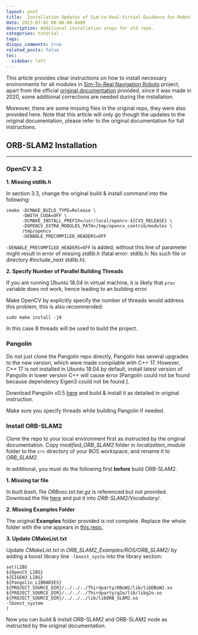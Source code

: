 ```yaml
---
layout: post
title:  Installation Updates of Sim-to-Real-Virtual-Guidance-for-Robot-Navigation
date: 2023-07-02 00:00:00-0400
description: Additional installation steps for old repo.
categories: tutorial
tags: 
disqus_comments: true
related_posts: false
toc:
  sidebar: left
---
```


This article provides clear instructions on how to install necessary environments for all modules in <a href="https://github.com/KaiChen1008/Sim-to-Real-Virtual-Guidance-for-Robot-Navigation">Sim-To-Real Navigation Robots</a> project, apart from the official <a href="https://kaichen1008.github.io/Sim-to-Real-Virtual-Guidance-for-Robot-Navigation/">original documentation</a> provided, since it was made in 2020, some additional corrections are needed during the installation.

Moreover, there are some missing files in the original repo, they were also provided here. Note that this article will only go though the updates to the original documentation, please refer to the original documentation for full instructions.


## ORB-SLAM2 Installation

---


### OpenCV 3.2

**1. Missing stdlib.h**

In section 3.3, change the original build & install command into the following:

```
cmake -DCMAKE_BUILD_TYPE=Release \
      -DWITH_CUDA=OFF \
      -DCMAKE_INSTALL_PREFIX=/usr/local/opencv-${CV3_RELEASE} \
      -DOPENCV_EXTRA_MODULES_PATH=/tmp/opencv_contrib/modules \
      /tmp/opencv
      -DENABLE_PRECOMPILED_HEADERS=OFF
```

`-DENABLE_PRECOMPILED_HEADERS=OFF` is added, without this line of parameter might result in error of missing _stdlib.h_ (fatal error: stdlib.h: No such file or directory #include_next stdlib.h).

**2. Specify Number of Parallel Building Threads**

If you are running Ubuntu 18.04 in virtual machine, it is likely that ``proc`` variable does not work, hence leading to an building error.

Make OpenCV by explicitly specify the number of threads would address this problem, this is also recommended:

```
sudo make install -j8
```

In this case 8 threads will be used to build the project.


### Pangolin

Do not just clone the Pangolin repo directly, Pangolin has several upgrades to the new version, which were made compilable with C++ 17. However, C++ 17 is not installed in Ubuntu 18.04 by default, install latest version of Pangolin in lower version C++ will cause error [Pangolin could not be found because dependency Eigen3 could not be found.].

Download Pangolin v0.5 <a href="https://github.com/stevenlovegrove/Pangolin/tags">here</a> and build & install it as detailed in original instruction.

Make sure you specify threads while building Pangolin if needed.

### Install ORB-SLAM2

Clone the repo to your local environment first as instructed by the original documentation. Copy _modified_ORB_SLAM2_ folder in _localization_module_ folder to the `src` directory of your ROS workspace, and rename it to _ORB_SLAM2_. 

In additional, you must do the following first **before** build ORB-SLAM2.

**1. Missing tar file**

In _built.bash_, file _ORBvoc.txt.tar.gz_ is referenced but not provided. Download the file <a href="https://github.com/raulmur/ORB_SLAM2/blob/master/Vocabulary/ORBvoc.txt.tar.gz">here</a> and put it into _ORB-SLAM2/Vocabulary/_.

**2. Missing Examples Folder**

The original __Examples__ folder provided is not complete. Replace the whole folder with the one appears in <a href="https://github.com/raulmur/ORB_SLAM2/tree/master/Examples">this repo.</a> 

**3. Update CMakeList.txt**

Update _CMakeList.txt_ in _ORB_SLAM2_Examples/ROS/ORB_SLAM2/_ by adding a boost library line `-lboost_syste` into the library section:

```
set(LIBS
${OpenCV_LIBS}
${EIGEN3_LIBS}
${Pangolin_LIBRARIES}
${PROJECT_SOURCE_DIR}/../../../Thirdparty/DBoW2/lib/libDBoW2.so
${PROJECT_SOURCE_DIR}/../../../Thirdparty/g2o/lib/libg2o.so
${PROJECT_SOURCE_DIR}/../../../lib/libORB_SLAM2.so
-lboost_system
)

```

Now you can build & install ORB-SLAM2 and ORB-SLAM2 node as instructed by the original documentation.



